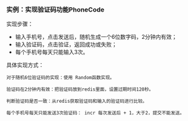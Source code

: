 ### 实例：实现验证码功能PhoneCode

实现步骤：

- 输入手机号，点击发送后，随机生成一个6位数字码，2分钟内有效；
- 输入验证码，点击验证，返回成功或失败；
- 每个手机号每天只能输入3次。

具体实现方式：

	对于随机6位验证码的实现：使用 Random函数实现。

	验证码在2分钟内有效：把验证码放到redis里面，设置过期时间120秒。

	判断验证码是否一致：从redis获取验证码和输入的验证码进行比较。

	每个手机号每天只能发送3次验证码： incr 每次发送后 + 1，大于2，提交不能发送。

